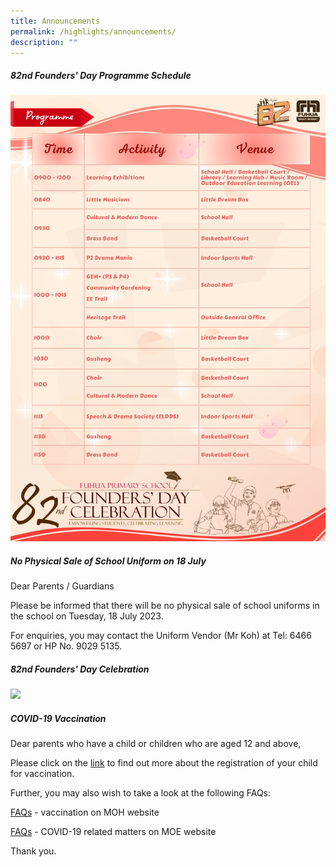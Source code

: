```yaml
---
title: Announcements
permalink: /highlights/announcements/
description: ""
---
```

##### **82nd Founders' Day Programme Schedule**
![](/images/Highlights/Announcements/82nd%20founders'%20day%20programme%20schedule.png)


##### **No Physical Sale of School Uniform on 18 July**
Dear Parents / Guardians

Please be informed that there will be no physical sale of school uniforms in the school on Tuesday, 18 July 2023.

For enquiries, you may contact the Uniform Vendor (Mr Koh) at Tel: 6466 5697 or HP No. 9029 5135.

##### **82nd Founders' Day Celebration**
![](/images/Highlights/Announcements/82%20founders%20day%20invitation%20card%20(version%201)%20copy.jpg)




##### **COVID-19 Vaccination**


Dear parents who have a child or children who are aged 12 and above,

Please click on the&nbsp;[link](https://www.facebook.com/6788957003/posts/10160860961292004/?d=n)&nbsp;to find out more about the registration of your child for vaccination.&nbsp;

Further, you may also wish to take a look at the following FAQs:  

[FAQs](https://www.vaccine.gov.sg/faq?fbclid=IwAR2TXOsoTOxmYXNc9UWHl55BEXN1jnSv0fdf5BnSWc6ahQK5sD_45V2FDWo)&nbsp;\- vaccination on MOH website

[FAQs](https://www.moe.gov.sg/faqs-covid-19-infection?fbclid=IwAR1VomcwmrpC9QxseNGbRgz2d_4SHOncHHkbPLO7ea5_8WtQqOsjuibe-GU)&nbsp;\- COVID-19 related matters on MOE website

  

Thank you.